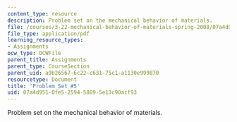 ```yaml
---
content_type: resource
description: Problem set on the mechanical behavior of materials.
file: /courses/3-22-mechanical-behavior-of-materials-spring-2008/07a4d9510fe5259458895e13c90acf93_ps5.pdf
file_type: application/pdf
learning_resource_types:
- Assignments
ocw_type: OCWFile
parent_title: Assignments
parent_type: CourseSection
parent_uid: a9b26567-6c22-c631-75c1-a1130e999870
resourcetype: Document
title: 'Problem Set #5'
uid: 07a4d951-0fe5-2594-5889-5e13c90acf93
---
```

Problem set on the mechanical behavior of materials.

